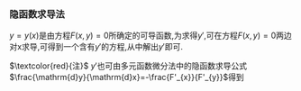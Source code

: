 ### 隐函数求导法
$y=y(x)$是由方程$F(x, y)=0$所确定的可导函数,为求得$y'$,可在方程$F(x, y)=0$两边对x求导,可得到一个含有$y'$的方程,从中解出$y'$即可.

$\textcolor{red}{注}$ $y'$也可由多元函数微分法中的隐函数求导公式$\frac{\mathrm{d}y}{\mathrm{d}x}=-\frac{F'_{x}}{F'_{y}}$得到
